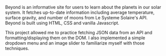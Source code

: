 Beyond is an informative site for users to learn about the planets in our solar system. It fetches up-to-date information including average temperature, surface gravity, and number of moons from Le Systeme Solaire's API. Beyond is built using HTML, CSS and vanilla Javascript.

This project allowed me to practice fetching JSON data from an API and formatting/displaying them on the DOM. I also implemented a simple dropdown menu and an image slider to familiarize myself with those techniques.
